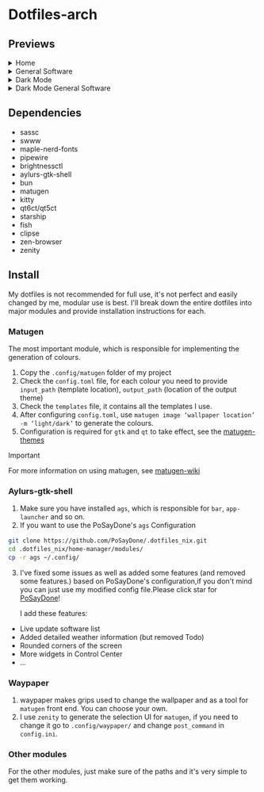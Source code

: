 # Dotfiles-arch

## Previews

<details>
  <summary>Home</summary>
  <img src="assets/首页.png"/>
</details>
<details>
  <summary>General Software</summary>
  <img src = "assets/apps.png" />
  <img src = "assets/nvim.png" />
</details>
<details>
  <summary>Dark Mode</summary>
  <img src = "assets/Dark-首页.png" />
</details>
<details>
  <summary>Dark Mode General Software</summary>
  <img src = "assets/rmpc.png" />
</details>

## Dependencies

- sassc
- swww
- maple-nerd-fonts
- pipewire
- brightnessctl
- aylurs-gtk-shell
- bun
- matugen
- kitty
- qt6ct/qt5ct
- starship
- fish
- clipse
- zen-browser
- zenity

## Install

My dotfiles is not recommended for full use, it's not perfect and easily changed by me, modular use is best.
I'll break down the entire dotfiles into major modules and provide installation instructions for each.

### Matugen

The most important module, which is responsible for implementing the generation of colours.

1. Copy the `.config/matugen` folder of my project
2. Check the `config.toml` file, for each colour you need to provide `input_path` (template location), `output_path` (location of the output theme)
3. Check the `templates` file, it contains all the templates I use.
4. After configuring `config.toml`, use `matugen image ‘wallpaper location’ -m ‘light/dark’` to generate the colours.
5. Configuration is required for `gtk` and `qt` to take effect, see the [matugen-themes](https://github.com/InioX/matugen-themes)

> [!IMPORTANT]
> For more information on using matugen, see [matugen-wiki](https://github.com/InioX/matugen/wiki)

### Aylurs-gtk-shell

1. Make sure you have installed `ags`, which is responsible for `bar`, `app-launcher` and so on.
2. If you want to use the PoSayDone's `ags` Configuration

```bash
git clone https://github.com/PoSayDone/.dotfiles_nix.git
cd .dotfiles_nix/home-manager/modules/
cp -r ags ~/.config/
```

3. I've fixed some issues as well as added some features (and removed some features.) based on PoSayDone's configuration,if you don't mind you can just use my modified config file.Please click star for [PoSayDone](https://github.com/PoSayDone/.dotfiles_nix.git)!

   I add these features:

- Live update software list
- Added detailed weather information (but removed Todo)
- Rounded corners of the screen
- More widgets in Control Center
- ...

### Waypaper

1. waypaper makes grips used to change the wallpaper and as a tool for `matugen` front end. You can choose your own.
2. I use `zenity` to generate the selection UI for `matugen`, if you need to change it go to `.config/waypaper/` and change `post_command` in `config.ini`.

### Other modules

For the other modules, just make sure of the paths and it's very simple to get them working.
